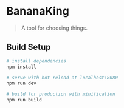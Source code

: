 # BananaKing

> A tool for choosing things.

## Build Setup

``` bash
# install dependencies
npm install

# serve with hot reload at localhost:8080
npm run dev

# build for production with minification
npm run build
```
